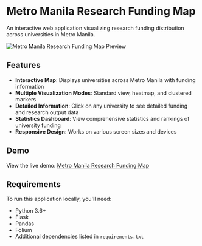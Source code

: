 # Metro Manila Research Funding Map

An interactive web application visualizing research funding distribution across universities in Metro Manila.

![Metro Manila Research Funding Map Preview](static/img/preview.png)

## Features

- **Interactive Map**: Displays universities across Metro Manila with funding information
- **Multiple Visualization Modes**: Standard view, heatmap, and clustered markers
- **Detailed Information**: Click on any university to see detailed funding and research output data
- **Statistics Dashboard**: View comprehensive statistics and rankings of university funding
- **Responsive Design**: Works on various screen sizes and devices

## Demo

View the live demo: [Metro Manila Research Funding Map]()

## Requirements

To run this application locally, you'll need:

- Python 3.6+
- Flask
- Pandas
- Folium
- Additional dependencies listed in `requirements.txt`
